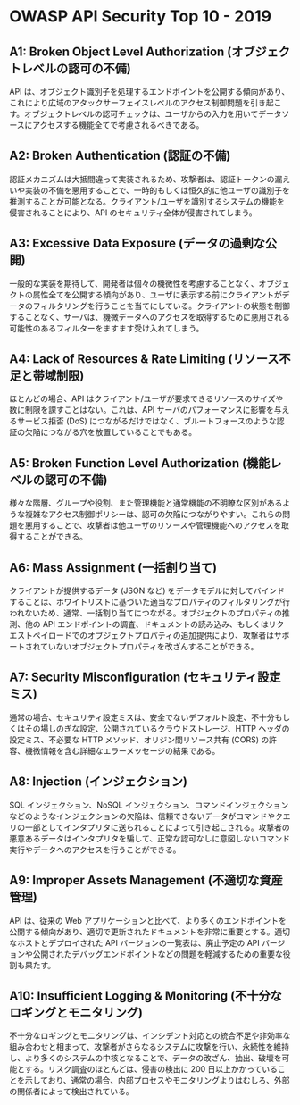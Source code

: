 # OWASP API Security Top 10 - 2019


## A1: Broken Object Level Authorization (オブジェクトレベルの認可の不備)
API は、オブジェクト識別子を処理するエンドポイントを公開する傾向があり、これにより広域のアタックサーフェイスレベルのアクセス制御問題を引き起こす。オブジェクトレベルの認可チェックは、ユーザからの入力を用いてデータソースにアクセスする機能全てで考慮されるべきである。

## A2: Broken Authentication (認証の不備)
認証メカニズムは大抵間違って実装されるため、攻撃者は、認証トークンの漏えいや実装の不備を悪用することで、一時的もしくは恒久的に他ユーザの識別子を推測することが可能となる。クライアント/ユーザを識別するシステムの機能を侵害されることにより、API のセキュリティ全体が侵害されてしまう。

## A3: Excessive Data Exposure (データの過剰な公開)
一般的な実装を期待して、開発者は個々の機微性を考慮することなく、オブジェクトの属性全てを公開する傾向があり、ユーザに表示する前にクライアントがデータのフィルタリングを行うことを当てにしている。クライアントの状態を制御することなく、サーバは、機微データへのアクセスを取得するために悪用される可能性のあるフィルターをますます受け入れてしまう。

## A4: Lack of Resources & Rate Limiting (リソース不足と帯域制限)
ほとんどの場合、API はクライアント/ユーザが要求できるリソースのサイズや数に制限を課すことはない。これは、API サーバのパフォーマンスに影響を与えるサービス拒否 (DoS) につながるだけではなく、ブルートフォースのような認証の欠陥につながる穴を放置していることでもある。

## A5: Broken Function Level Authorization (機能レベルの認可の不備)
様々な階層、グループや役割、また管理機能と通常機能の不明瞭な区別があるような複雑なアクセス制御ポリシーは、認可の欠陥につながりやすい。これらの問題を悪用することで、攻撃者は他ユーザのリソースや管理機能へのアクセスを取得することができる。

## A6: Mass Assignment (一括割り当て)
クライアントが提供するデータ (JSON など) をデータモデルに対してバインドすることは、ホワイトリストに基づいた適当なプロパティのフィルタリングが行われないため、通常、一括割り当てにつながる。オブジェクトのプロパティの推測、他の API エンドポイントの調査、ドキュメントの読み込み、もしくはリクエストペイロードでのオブジェクトプロパティの追加提供により、攻撃者はサポートされていないオブジェクトプロパティを改ざんすることができる。

## A7: Security Misconfiguration (セキュリティ設定ミス)
通常の場合、セキュリティ設定ミスは、安全でないデフォルト設定、不十分もしくはその場しのぎな設定、公開されているクラウドストレージ、HTTP ヘッダの設定ミス、不必要な HTTP メソッド、オリジン間リソース共有 (CORS) の許容、機微情報を含む詳細なエラーメッセージの結果である。

## A8: Injection (インジェクション)
SQL インジェクション、NoSQL インジェクション、コマンドインジェクションなどのようなインジェクションの欠陥は、信頼できないデータがコマンドやクエリの一部としてインタプリタに送られることによって引き起こされる。攻撃者の悪意あるデータはインタプリタを騙して、正常な認可なしに意図しないコマンド実行やデータへのアクセスを行うことができる。

## A9: Improper Assets Management (不適切な資産管理)
API は、従来の Web アプリケーションと比べて、より多くのエンドポイントを公開する傾向があり、適切で更新されたドキュメントを非常に重要とする。適切なホストとデプロイされた API バージョンの一覧表は、廃止予定の API バージョンや公開されたデバッグエンドポイントなどの問題を軽減するための重要な役割も果たす。

## A10: Insufficient Logging & Monitoring (不十分なロギングとモニタリング)
不十分なロギングとモニタリングは、インシデント対応との統合不足や非効率な組み合わせと相まって、攻撃者がさらなるシステムに攻撃を行い、永続性を維持し、より多くのシステムの中核となることで、データの改ざん、抽出、破壊を可能とする。リスク調査のほとんどは、侵害の検出に 200 日以上かかっていることを示しており、通常の場合、内部プロセスやモニタリングよりはむしろ、外部の関係者によって検出されている。
